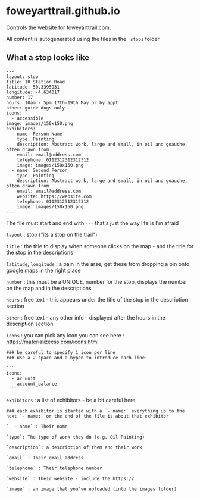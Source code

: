 # foweyarttrail.github.io


Controls the website for foweyarttrail.com:

All content is autogenerated using the files in the `_stops` folder

## What a stop looks like
```
---
layout: stop
title: 10 Station Road
latitude: 50.3395931
longitude: -4.634017
number: 17
hours: 10am - 5pm 17th-19th May or by appt
other: guide dogs only
icons:
  - accessible
image: images/150x150.png
exhibitors: 
  - name: Person Name
    type: Painting
    description: Abstract work, large and small, in oil and goauche, often drawn from
    email: email@address.com
    telephone: 0112312312312312
    image: images/150x150.png
  - name: Second Person
    type: Painting
    description: Abstract work, large and small, in oil and goauche, often drawn from
    email: email@address.com
    website: https://website.com
    telephone: 0112312312312312
    image: images/150x150.png
---
```

The file must start and end with `---` that's just the way life is I'm afraid

`layout` : stop ("its a stop on the trail")

`title` : the title to display when someone clicks on the map - and the title for the stop in the descriptions

`latitude`, `longitude` : a pain in the arse, get these from dropping a pin onto google maps in the right place

`number` : this must be a UNIQUE, number for the stop, displays the number on the map and in the descriptions

`hours` : free text - this appears under the title of the stop in the description section

`other` : free text - any other info - displayed after the hours in the description section

`icons` : you can pick any icon you can see here : https://materializecss.com/icons.html

    ### be careful to specify 1 icon per line
    ### use a 2 space and a hypen to introduce each line:
    
    ```
    icons:
      - ac_unit
      - account_balance
     ```
     
`exhibitors` : a list of exhibitors - be a bit careful here

    ### each exhibitor is started with a `- name:` everything up to the next `- name:` or the end of the file is about that exhibitor
    
    `  - name` : Their name
    
    `type`: The type of work they do (e.g. Oil Painting)
    
    `description`: a description of them and their work
    
    `email` : Their email address
    
    `telephone` : Their telephone number
    
    `website` : Their website - include the https://
    
    `image` : an image that you've uploaded (into the images folder)

